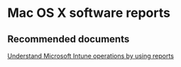 <properties
	pageTitle="Mac OS X software reports"
	description="Mac OS X software reports"
	service="microsoft.intune"
	resource="intune"
	authors="mackie1604"
	displayOrder=""
	selfHelpType="generic"
	supportTopicIds="32553327"
	resourceTags=""
	productPesIds="15584"
	cloudEnvironments="public"
/>

# Mac OS X software reports

## **Recommended documents**

[Understand Microsoft Intune operations by using reports](https://docs.microsoft.com/intune-classic/deploy-use/understand-microsoft-intune-operations-by-using-reports)<br>




